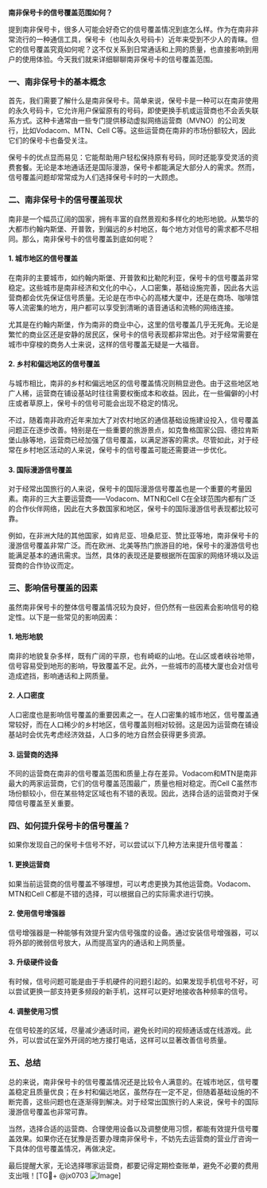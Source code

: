 **南非保号卡的信号覆盖范围如何？**

提到南非保号卡，很多人可能会好奇它的信号覆盖情况到底怎么样。作为在南非非常流行的一种通信工具，保号卡（也叫永久号码卡）近年来受到不少人的青睐。但它的信号覆盖究竟如何呢？这不仅关系到日常通话和上网的质量，也直接影响到用户的使用体验。今天我们就来详细聊聊南非保号卡的信号覆盖范围。

### 一、南非保号卡的基本概念

首先，我们需要了解什么是南非保号卡。简单来说，保号卡是一种可以在南非使用的永久号码卡，它允许用户保留原有的号码，即使更换手机或运营商也不会丢失联系方式。这种卡通常由一些专门提供移动虚拟网络运营商（MVNO）的公司发行，比如Vodacom、MTN、Cell C等。这些运营商在南非的市场份额较大，因此它们的保号卡也备受关注。

保号卡的优点显而易见：它能帮助用户轻松保持原有号码，同时还能享受灵活的资费套餐。无论是本地通话还是国际漫游，保号卡都能满足大部分人的需求。然而，信号覆盖问题却常常成为人们选择保号卡时的一大顾虑。

### 二、南非保号卡的信号覆盖现状

南非是一个幅员辽阔的国家，拥有丰富的自然景观和多样化的地形地貌。从繁华的大都市约翰内斯堡、开普敦，到偏远的乡村地区，每个地方对信号的需求都不尽相同。那么，南非保号卡的信号覆盖到底如何呢？

#### 1. **城市地区的信号覆盖**
在南非的主要城市，如约翰内斯堡、开普敦和比勒陀利亚，保号卡的信号覆盖非常稳定。这些城市是南非经济和文化的中心，人口密集，基础设施完善，因此各大运营商都会优先保证信号质量。无论是在市中心的高楼大厦中，还是在商场、咖啡馆等人流密集的地方，用户都可以享受到清晰的语音通话和流畅的网络连接。

尤其是在约翰内斯堡，作为南非的商业中心，这里的信号覆盖几乎无死角。无论是繁忙的商业区还是安静的居民区，保号卡的信号表现都非常出色。对于经常需要在城市中穿梭的商务人士来说，这样的信号覆盖无疑是一大福音。

#### 2. **乡村和偏远地区的信号覆盖**
与城市相比，南非的乡村和偏远地区的信号覆盖情况则稍显逊色。由于这些地区地广人稀，运营商在铺设基站时往往需要权衡成本和收益。因此，在一些偏僻的小村庄或者草原上，保号卡的信号可能会出现不稳定的情况。

不过，随着南非政府近年来加大了对农村地区的通信基础设施建设投入，信号覆盖问题正在逐步改善。特别是在一些重要的旅游景点，如克鲁格国家公园、德拉肯斯堡山脉等地，运营商已经加强了信号覆盖，以满足游客的需求。尽管如此，对于经常在乡村地区活动的人来说，保号卡的信号覆盖可能还需要进一步优化。

#### 3. **国际漫游信号覆盖**
对于经常出国旅行的人来说，保号卡的国际漫游信号覆盖也是一个重要的考量因素。南非的三大主要运营商——Vodacom、MTN和Cell C在全球范围内都有广泛的合作伙伴网络，因此在大多数国家和地区，保号卡的国际漫游信号表现都比较可靠。

例如，在非洲大陆的其他国家，如肯尼亚、坦桑尼亚、赞比亚等地，南非保号卡的漫游信号覆盖非常广泛。而在欧洲、北美等热门旅游目的地，保号卡的漫游信号也能满足基本的通讯需求。当然，具体的表现还是要根据所在国家的网络环境以及运营商的合作协议而定。

### 三、影响信号覆盖的因素

虽然南非保号卡的整体信号覆盖情况较为良好，但仍然有一些因素会影响信号的稳定性。以下是一些常见的影响因素：

#### 1. **地形地貌**
南非的地貌复杂多样，既有广阔的平原，也有崎岖的山地。在山区或者峡谷地带，信号容易受到地形的影响，导致覆盖不足。此外，一些城市的高楼大厦也会对信号造成遮挡，影响通话和上网质量。

#### 2. **人口密度**
人口密度也是影响信号覆盖的重要因素之一。在人口密集的城市地区，信号覆盖通常较好，而在人口稀少的乡村地区，信号覆盖则相对较弱。这是因为运营商在铺设基站时会优先考虑经济效益，人口多的地方自然会获得更多资源。

#### 3. **运营商的选择**
不同的运营商在南非的信号覆盖范围和质量上存在差异。Vodacom和MTN是南非最大的两家运营商，它们的信号覆盖范围最广，质量也相对稳定。而Cell C虽然市场份额较小，但在某些特定区域也有不错的表现。因此，选择合适的运营商对于保障信号覆盖至关重要。

### 四、如何提升保号卡的信号覆盖？

如果你发现自己的保号卡信号不好，可以尝试以下几种方法来提升信号覆盖：

#### 1. **更换运营商**
如果当前运营商的信号覆盖不够理想，可以考虑更换为其他运营商。Vodacom、MTN和Cell C都是不错的选择，可以根据自己的实际需求进行切换。

#### 2. **使用信号增强器**
信号增强器是一种能够有效提升室内信号强度的设备。通过安装信号增强器，可以将外部的微弱信号放大，从而提高室内的通话和上网质量。

#### 3. **升级硬件设备**
有时候，信号问题可能是由于手机硬件的问题引起的。如果发现手机信号不好，可以尝试更换一部支持更多频段的新手机，这样可以更好地接收各种频率的信号。

#### 4. **调整使用习惯**
在信号较差的区域，尽量减少通话时间，避免长时间的视频通话或在线游戏。此外，可以尝试在室外开阔的地方接打电话，这样可以显著改善信号质量。

### 五、总结

总的来说，南非保号卡的信号覆盖情况还是比较令人满意的。在城市地区，信号覆盖稳定且质量优良；在乡村和偏远地区，虽然存在一定不足，但随着基础设施的不断完善，这些问题也在逐渐得到解决。对于经常出国旅行的人来说，保号卡的国际漫游信号覆盖也非常可靠。

当然，选择合适的运营商、合理使用设备以及调整使用习惯，都能有效提升信号覆盖效果。如果你还在犹豫是否要办理南非保号卡，不妨先去运营商的营业厅咨询一下具体的信号覆盖情况，再做决定。

最后提醒大家，无论选择哪家运营商，都要记得定期检查账单，避免不必要的费用支出哦！[TG💪+ @jx0703 ![Image](https://github.com/user-attachments/assets/dbca1d08-cadb-493c-b0ec-ad6f7a83f270)]